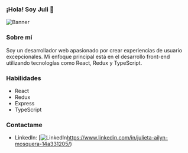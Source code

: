 ### ¡Hola! Soy Juli 👋

![Banner](URL_de_tu_imagen)

### Sobre mí
Soy un desarrollador web apasionado por crear experiencias de usuario excepcionales. Mi enfoque principal está en el desarrollo front-end utilizando tecnologías como React, Redux y TypeScript.

### Habilidades
- React
- Redux
- Express
- TypeScript

### Contactame
- LinkedIn: [![LinkedIn](https://www.linkedin.com/in/julieta-ailyn-mosquera-14a331205/)https://www.linkedin.com/in/julieta-ailyn-mosquera-14a331205/)
